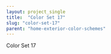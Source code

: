 ```yaml
---
layout: project_single
title:  "Color Set 17"
slug: "color-set-17"
parent: "home-exterior-color-schemes"
---
```

Color Set 17